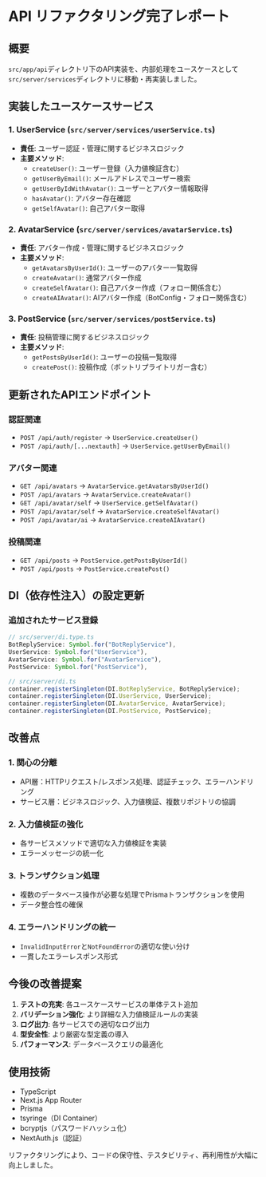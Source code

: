 # API リファクタリング完了レポート

## 概要

`src/app/api`ディレクトリ下のAPI実装を、内部処理をユースケースとして`src/server/services`ディレクトリに移動・再実装しました。

## 実装したユースケースサービス

### 1. UserService (`src/server/services/userService.ts`)

- **責任**: ユーザー認証・管理に関するビジネスロジック
- **主要メソッド**:
  - `createUser()`: ユーザー登録（入力値検証含む）
  - `getUserByEmail()`: メールアドレスでユーザー検索
  - `getUserByIdWithAvatar()`: ユーザーとアバター情報取得
  - `hasAvatar()`: アバター存在確認
  - `getSelfAvatar()`: 自己アバター取得

### 2. AvatarService (`src/server/services/avatarService.ts`)

- **責任**: アバター作成・管理に関するビジネスロジック
- **主要メソッド**:
  - `getAvatarsByUserId()`: ユーザーのアバター一覧取得
  - `createAvatar()`: 通常アバター作成
  - `createSelfAvatar()`: 自己アバター作成（フォロー関係含む）
  - `createAIAvatar()`: AIアバター作成（BotConfig・フォロー関係含む）

### 3. PostService (`src/server/services/postService.ts`)

- **責任**: 投稿管理に関するビジネスロジック
- **主要メソッド**:
  - `getPostsByUserId()`: ユーザーの投稿一覧取得
  - `createPost()`: 投稿作成（ボットリプライトリガー含む）

## 更新されたAPIエンドポイント

### 認証関連

- `POST /api/auth/register` → `UserService.createUser()`
- `POST /api/auth/[...nextauth]` → `UserService.getUserByEmail()`

### アバター関連

- `GET /api/avatars` → `AvatarService.getAvatarsByUserId()`
- `POST /api/avatars` → `AvatarService.createAvatar()`
- `GET /api/avatar/self` → `UserService.getSelfAvatar()`
- `POST /api/avatar/self` → `AvatarService.createSelfAvatar()`
- `POST /api/avatar/ai` → `AvatarService.createAIAvatar()`

### 投稿関連

- `GET /api/posts` → `PostService.getPostsByUserId()`
- `POST /api/posts` → `PostService.createPost()`

## DI（依存性注入）の設定更新

### 追加されたサービス登録

```typescript
// src/server/di.type.ts
BotReplyService: Symbol.for("BotReplyService"),
UserService: Symbol.for("UserService"),
AvatarService: Symbol.for("AvatarService"),
PostService: Symbol.for("PostService"),

// src/server/di.ts
container.registerSingleton(DI.BotReplyService, BotReplyService);
container.registerSingleton(DI.UserService, UserService);
container.registerSingleton(DI.AvatarService, AvatarService);
container.registerSingleton(DI.PostService, PostService);
```

## 改善点

### 1. 関心の分離

- API層：HTTPリクエスト/レスポンス処理、認証チェック、エラーハンドリング
- サービス層：ビジネスロジック、入力値検証、複数リポジトリの協調

### 2. 入力値検証の強化

- 各サービスメソッドで適切な入力値検証を実装
- エラーメッセージの統一化

### 3. トランザクション処理

- 複数のデータベース操作が必要な処理でPrismaトランザクションを使用
- データ整合性の確保

### 4. エラーハンドリングの統一

- `InvalidInputError`と`NotFoundError`の適切な使い分け
- 一貫したエラーレスポンス形式

## 今後の改善提案

1. **テストの充実**: 各ユースケースサービスの単体テスト追加
2. **バリデーション強化**: より詳細な入力値検証ルールの実装
3. **ログ出力**: 各サービスでの適切なログ出力
4. **型安全性**: より厳密な型定義の導入
5. **パフォーマンス**: データベースクエリの最適化

## 使用技術

- TypeScript
- Next.js App Router
- Prisma
- tsyringe（DI Container）
- bcryptjs（パスワードハッシュ化）
- NextAuth.js（認証）

リファクタリングにより、コードの保守性、テスタビリティ、再利用性が大幅に向上しました。
